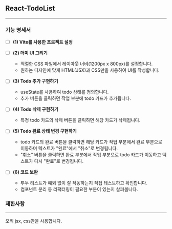 ## React-TodoList
---
### 기능 명세서

- [ ] **(1) Vite를 사용한 프로젝트 설정**

- [ ] **(2) 더미 UI 그리기**
    - 적절한 CSS 파일에서 레이아웃 너비(1200px x 800px)를 설정합니다.
    - 원하는 디자인에 맞게 HTML(JSX)과 CSS만을 사용하여 UI를 작성합니다.

- [ ] **(3) Todo 추가 구현하기**
    - useState를 사용하여 todo 상태를 정의합니다.
    - 추가 버튼을 클릭하면 작업 부분에 todo 카드가 추가됩니다.

- [ ] **(4) Todo 삭제 구현하기**
    - 특정 todo 카드의 삭제 버튼을 클릭하면 해당 카드가 삭제됩니다.

- [ ] **(5) Todo 완료 상태 변경 구현하기**
    - todo 카드의 완료 버튼을 클릭하면 해당 카드가 작업 부분에서 완료 부분으로 이동하며 텍스트가 "완료"에서 "취소"로 변경됩니다.
    - "취소" 버튼을 클릭하면 완료 부분에서 작업 부분으로 todo 카드가 이동하고 텍스트가 다시 "완료"로 변경됩니다.

- [ ] **(6) 코드 보완**
    - 투두 리스트가 예외 없이 잘 작동하는지 직접 테스트하고 확인합니다.
    - 컴포넌트 분리 등 리팩터링이 필요한 부분이 있는지 살펴봅니다.

### 제한사항
---
오직 jsx, css만을 사용합니다.
